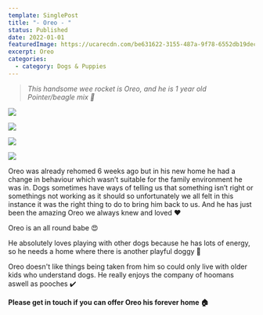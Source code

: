 ```yaml
---
template: SinglePost
title: "- Oreo - "
status: Published
date: 2022-01-01
featuredImage: https://ucarecdn.com/be631622-3155-487a-9f78-6552db19decd/-/crop/278x180/0,17/-/preview/
excerpt: Oreo
categories:
  - category: Dogs & Puppies
---
```

> *This handsome wee rocket is Oreo, and he is 1 year old Pointer/beagle mix 🐶*

![](https://ucarecdn.com/fc3eb79b-2fd8-475c-a6a0-e14827a5fd3c/)

![](https://ucarecdn.com/80fc93b9-bb64-4b62-9a9e-ff2ccbcee8d8/)

![](https://ucarecdn.com/7806e4bf-7fa1-4f36-9faf-f33cc414e8ab/)

![](https://ucarecdn.com/dde26e86-5b15-41a8-83e1-87540f2d0c8d/)


Oreo was already rehomed 6 weeks ago but in his new home he had a change in behaviour which wasn’t suitable for the family environment he was in. Dogs sometimes have ways of telling us that something isn’t right or somethings not working as it should so unfortunately we all felt in this instance it was the right thing to do to bring him back to us. And he has just been the amazing Oreo we always knew and loved ❤️


Oreo is an all round babe 😍


He absolutely loves playing with other dogs because he has lots of energy, so he needs a home where there is another playful doggy 🐶


Oreo doesn't like things being taken from him so could only live with older kids who understand dogs. He really enjoys the company of hoomans aswell as pooches ✔️


**Please get in touch if you can offer Oreo his forever home 🏠**